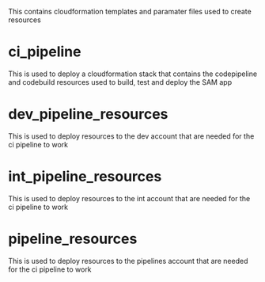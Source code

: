 This contains cloudformation templates and paramater files used to create resources

# ci_pipeline
This is used to deploy a cloudformation stack that contains the codepipeline and codebuild resources used to build, test and deploy the SAM app

# dev_pipeline_resources
This is used to deploy resources to the dev account that are needed for the ci pipeline to work

# int_pipeline_resources
This is used to deploy resources to the int account that are needed for the ci pipeline to work

# pipeline_resources
This is used to deploy resources to the pipelines account that are needed for the ci pipeline to work